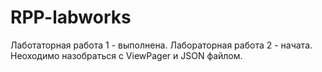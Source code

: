 # RPP-labworks

Лаботаторная работа 1 - выполнена.
Лабораторная работа 2 - начата. Неоходимо назобраться с ViewPager и JSON файлом.
